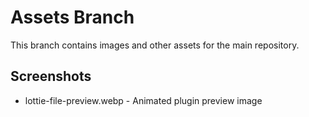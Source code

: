# Assets Branch

This branch contains images and other assets for the main repository.

## Screenshots
- lottie-file-preview.webp - Animated plugin preview image

